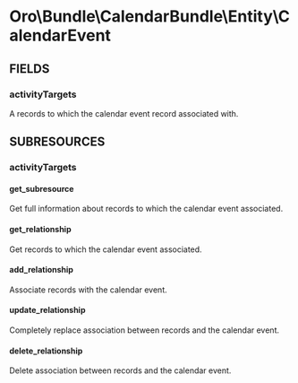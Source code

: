 # Oro\Bundle\CalendarBundle\Entity\CalendarEvent

## FIELDS

### activityTargets

A records to which the calendar event record associated with.

## SUBRESOURCES

### activityTargets

#### get_subresource

Get full information about records to which the calendar event associated.

#### get_relationship

Get records to which the calendar event associated.

#### add_relationship

Associate records with the calendar event.

#### update_relationship

Completely replace association between records and the calendar event.

#### delete_relationship

Delete association between records and the calendar event.

